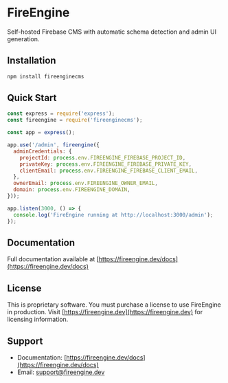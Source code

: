 # FireEngine

Self-hosted Firebase CMS with automatic schema detection and admin UI generation.

## Installation

```bash
npm install fireenginecms
```

## Quick Start

```javascript
const express = require('express');
const fireengine = require('fireenginecms');

const app = express();

app.use('/admin', fireengine({
  adminCredentials: {
    projectId: process.env.FIREENGINE_FIREBASE_PROJECT_ID,
    privateKey: process.env.FIREENGINE_FIREBASE_PRIVATE_KEY,
    clientEmail: process.env.FIREENGINE_FIREBASE_CLIENT_EMAIL,
  },
  ownerEmail: process.env.FIREENGINE_OWNER_EMAIL,
  domain: process.env.FIREENGINE_DOMAIN,
}));

app.listen(3000, () => {
  console.log('FireEngine running at http://localhost:3000/admin');
});
```

## Documentation

Full documentation available at [https://fireengine.dev/docs](https://fireengine.dev/docs)

## License

This is proprietary software. You must purchase a license to use FireEngine in production.
Visit [https://fireengine.dev](https://fireengine.dev) for licensing information.

## Support

- Documentation: [https://fireengine.dev/docs](https://fireengine.dev/docs)
- Email: support@fireengine.dev
